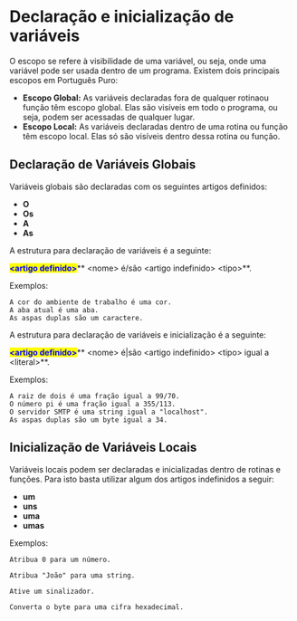 # Declaração e inicialização de variáveis

O escopo se refere à visibilidade de uma variável, ou seja, onde uma variável pode ser usada dentro de um programa. Existem dois principais escopos em Português Puro:

* **Escopo Global:** As variáveis declaradas fora de qualquer rotinaou função têm escopo global. Elas são visíveis em todo o programa, ou seja, podem ser acessadas de qualquer lugar.
* **Escopo Local:** As variáveis declaradas dentro de uma rotina ou função têm escopo local. Elas só são visíveis dentro dessa rotina ou função.

## Declaração de Variáveis Globais

Variáveis globais são declaradas com os seguintes artigos definidos:

* **O**
* **Os**
* **A**
* **As**

A estrutura para declaração de variáveis é a seguinte:

<mark style="color:blue;">**\<artigo definido>**</mark>** **<mark style="color:purple;">**\<nome>**</mark>** é/são **<mark style="color:red;">**\<artigo indefinido>**</mark>** **<mark style="color:green;">**\<tipo>**</mark>.

Exemplos:

```
A cor do ambiente de trabalho é uma cor.
A aba atual é uma aba.
As aspas duplas são um caractere.
```

A estrutura para declaração de variáveis e inicialização é a seguinte:

<mark style="color:blue;">**\<artigo definido>**</mark>** **<mark style="color:purple;">**\<nome>**</mark>** é|são **<mark style="color:red;">**\<artigo indefinido>**</mark>** **<mark style="color:green;">**\<tipo>**</mark>** igual a **<mark style="background-color:orange;">**\<literal>**</mark>.

Exemplos:

```
A raiz de dois é uma fração igual a 99/70.
O número pi é uma fração igual a 355/113.
O servidor SMTP é uma string igual a "localhost".
As aspas duplas são um byte igual a 34.
```

## Inicialização de Variáveis Locais

Variáveis locais podem ser declaradas e inicializadas dentro de rotinas e funções. Para isto basta utilizar algum dos artigos indefinidos a seguir:

* **um**
* **uns**
* **uma**
* **umas**

Exemplos:

```
Atribua 0 para um número.

Atribua "João" para uma string.

Ative um sinalizador.

Converta o byte para uma cifra hexadecimal.
```

